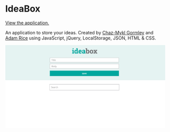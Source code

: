 # IdeaBox

[View the application.](https://chzmkl.github.io/Idea-Box/)

An application to store your ideas. Created by [Chaz-Mykl Gormley](https://github.com/CHZMKL) and [Adam Rice](https://github.com/adam-rice) using JavaScript, jQuery, LocalStorage, JSON, HTML & CSS.

![alt_tag](Images/IdeaBoxScreenGrab.png)
